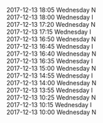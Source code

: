 2017-12-13 18:05 Wednesday  N  
2017-12-13 18:00 Wednesday  I  
2017-12-13 17:20 Wednesday  N  
2017-12-13 17:15 Wednesday  I  
2017-12-13 16:50 Wednesday  N  
2017-12-13 16:45 Wednesday  I  
2017-12-13 16:40 Wednesday  N  
2017-12-13 16:35 Wednesday  I  
2017-12-13 15:00 Wednesday  N  
2017-12-13 14:55 Wednesday  I  
2017-12-13 14:00 Wednesday  N  
2017-12-13 13:55 Wednesday  I  
2017-12-13 10:25 Wednesday  N  
2017-12-13 10:15 Wednesday  I  
2017-12-13 10:00 Wednesday  N  

